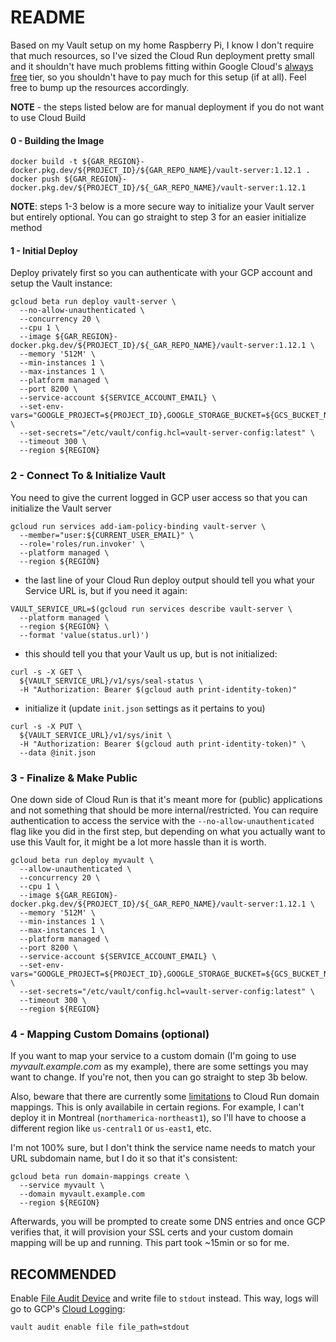 # README
Based on my Vault setup on my home Raspberry Pi, I know I don't require that much resources, so I've sized the Cloud Run deployment pretty small and it shouldn't have much problems fitting within Google Cloud's [always free](https://cloud.google.com/free/docs/gcp-free-tier/#cloud-run) tier, so you shouldn't have to pay much for this setup (if at all).  Feel free to bump up the resources accordingly.

**NOTE** - the steps listed below are for manual deployment if you do not want to use Cloud Build


#### 0 - Building the Image
```
docker build -t ${GAR_REGION}-docker.pkg.dev/${PROJECT_ID}/${GAR_REPO_NAME}/vault-server:1.12.1 .
docker push ${GAR_REGION}-docker.pkg.dev/${PROJECT_ID}/${_GAR_REPO_NAME}/vault-server:1.12.1
```

**NOTE**: steps 1-3 below is a more secure way to initialize your Vault server but entirely optional.  You can go straight to step 3 for an easier initialize method


#### 1 - Initial Deploy
Deploy privately first so you can authenticate with your GCP account and setup the Vault instance:

```
gcloud beta run deploy vault-server \
  --no-allow-unauthenticated \
  --concurrency 20 \
  --cpu 1 \
  --image ${GAR_REGION}-docker.pkg.dev/${PROJECT_ID}/${_GAR_REPO_NAME}/vault-server:1.12.1 \
  --memory '512M' \
  --min-instances 1 \
  --max-instances 1 \
  --platform managed \
  --port 8200 \
  --service-account ${SERVICE_ACCOUNT_EMAIL} \
  --set-env-vars="GOOGLE_PROJECT=${PROJECT_ID},GOOGLE_STORAGE_BUCKET=${GCS_BUCKET_NAME},VAULT_GCPCKMS_SEAL_KEY_RING=${KMS_KEY_RING}" \
  --set-secrets="/etc/vault/config.hcl=vault-server-config:latest" \
  --timeout 300 \
  --region ${REGION}
```

### 2 - Connect To & Initialize Vault
You need to give the current logged in GCP user access so that you can initialize the Vault server

```
gcloud run services add-iam-policy-binding vault-server \
  --member="user:${CURRENT_USER_EMAIL}" \
  --role='roles/run.invoker' \
  --platform managed \
  --region ${REGION}
```

- the last line of your Cloud Run deploy output should tell you what your Service URL is, but if you need it again:
```
VAULT_SERVICE_URL=$(gcloud run services describe vault-server \
  --platform managed \
  --region ${REGION} \
  --format 'value(status.url)')
```

- this should tell you that your Vault us up, but is not initialized:
```
curl -s -X GET \
  ${VAULT_SERVICE_URL}/v1/sys/seal-status \
  -H "Authorization: Bearer $(gcloud auth print-identity-token)"
```

- initialize it (update `init.json` settings as it pertains to you)
```
curl -s -X PUT \
  ${VAULT_SERVICE_URL}/v1/sys/init \
  -H "Authorization: Bearer $(gcloud auth print-identity-token)" \
  --data @init.json
```


### 3 - Finalize & Make Public
One down side of Cloud Run is that it's meant more for (public) applications and not something that should be more internal/restricted.  You can require authentication to access the service with the `--no-allow-unauthenticated` flag like you did in the first step, but depending on what you actually want to use this Vault for, it might be a lot more hassle than it is worth.

```
gcloud beta run deploy myvault \
  --allow-unauthenticated \
  --concurrency 20 \
  --cpu 1 \
  --image ${GAR_REGION}-docker.pkg.dev/${PROJECT_ID}/${_GAR_REPO_NAME}/vault-server:1.12.1 \
  --memory '512M' \
  --min-instances 1 \
  --max-instances 1 \
  --platform managed \
  --port 8200 \
  --service-account ${SERVICE_ACCOUNT_EMAIL} \
  --set-env-vars="GOOGLE_PROJECT=${PROJECT_ID},GOOGLE_STORAGE_BUCKET=${GCS_BUCKET_NAME},VAULT_GCPCKMS_SEAL_KEY_RING=${KMS_KEY_RING}" \
  --set-secrets="/etc/vault/config.hcl=vault-server-config:latest" \
  --timeout 300 \
  --region ${REGION}
```


### 4 - Mapping Custom Domains (optional)
If you want to map your service to a custom domain (I'm going to use *myvault.example.com* as my example), there are some settings you may want to change.  If you're not, then you can go straight to step 3b below.

Also, beware that there are currently some [limitations](https://cloud.google.com/run/docs/mapping-custom-domains#limitations) to Cloud Run domain mappings.  This is only availabile in certain regions.  For example, I can't deploy it in Montreal (`northamerica-northeast1`), so I'll have to choose a different region like `us-central1` or `us-east1`, etc.

I'm not 100% sure, but I don't think the service name needs to match your URL subdomain name, but I do it so that it's consistent:
```
gcloud beta run domain-mappings create \
  --service myvault \
  --domain myvault.example.com
  --region ${REGION}
```

Afterwards, you will be prompted to create some DNS entries and once GCP verifies that, it will provision your SSL certs and your custom domain mapping will be up and running.  This part took ~15min or so for me.


## RECOMMENDED
Enable [File Audit Device](https://www.vaultproject.io/docs/audit/file#file-audit-device) and write file to `stdout` instead.  This way, logs will go to GCP's [Cloud Logging](https://cloud.google.com/logging):
```
vault audit enable file file_path=stdout
```
